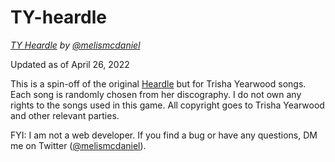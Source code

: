 # TY-heardle

_[TY Heardle](https://ty-heardle.glitch.me/) by [@melismcdaniel](https://twitter.com/melismcdaniel)_

Updated as of April 26, 2022

This is a spin-off of the original [Heardle](https://www.heardle.app/) but for Trisha Yearwood songs. Each song is randomly chosen from her discography. I do not own any rights to the songs used in this game. All copyright goes to Trisha Yearwood and other relevant parties.

FYI: I am not a web developer. If you find a bug or have any questions, DM me on Twitter ([@melismcdaniel](https://twitter.com/melismcdaniel)).

